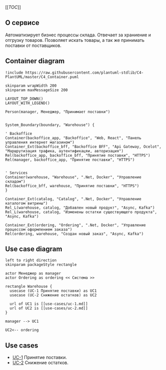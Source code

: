 [[_TOC_]]

## О сервисе
Автоматизирует бизнес процессы склада.
Отвечает за храниение и отгрузку товаров.
Позволяет искать товары, а так же принимать поставки от поставщиков.

## Container diagram
```plantuml
!include https://raw.githubusercontent.com/plantuml-stdlib/C4-PlantUML/master/C4_Container.puml

skinparam wrapWidth 200
skinparam maxMessageSize 200

LAYOUT_TOP_DOWN()
LAYOUT_WITH_LEGEND()

Person(manager, Менеджер, "Принимает поставки")


System_Boundary(boundary, "Warehouse") {

' Backoffice
Container(backoffice_app, "Backoffice", "Web, React", "Панель управления интернет магазином")  
Container_Ext(backoffice_bff, "Backoffice BFF", "Api Gateway, Ocelot", "Маршрутизация трафика, аутентификацяи, авторизация")
Rel(backoffice_app, backoffice_bff, "Принятие поставки", "HTTPS")
Rel(manager, backoffice_app, "Принятие поставки", "HTTPS")


' Services
Container(warehouse, "Warehouse", ".Net, Docker", "Управление складом")
Rel(backoffice_bff, warehouse, "Принятие поставки", "HTTPS")
}

Container_Ext(catalog, "Catalog", ".Net, Docker", "Управление каталогом витрины")
Rel_L(warehouse, catalog, "Добавлен новый продукт", "Async, Kafka")
Rel_L(warehouse, catalog, "Изменены остатки существующего продукта", "Async, Kafka")

Container_Ext(ordering, "Ordering", ".Net, Docker", "Управление процессом оформлением заказа")
Rel(ordering, warehouse, "Создан новый заказ", "Async, Kafka")

```

## Use case diagram
```plantuml
left to right direction
skinparam packageStyle rectangle

actor Менеджер as manager
actor Ordering as ordering << Система >>

rectangle Warehouse {
  usecase (UC-1 Принятие поставки) as UC1
  usecase (UC-2 Снижение остатков) as UC2

  url of UC1 is [[use-cases/uc-1.md]]
  url of UC2 is [[use-cases/uc-2.md]]
}

manager --> UC1

UC2<-- ordering
```
## Use cases
- [UC-1](use-cases/uc-1.md) Принятие поставки.
- [UC-2](use-cases/uc-2.md) Снижение остатков.

